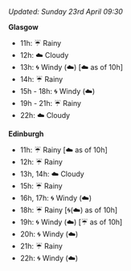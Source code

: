 *Updated: Sunday 23rd April 09:30*

**Glasgow**

* 11h: :umbrella: Rainy
* 12h: :cloud: Cloudy
* 13h: :cyclone: Windy (:cloud:) [:cloud: as of 10h]
* 14h: :umbrella: Rainy
* 15h - 18h: :cyclone: Windy (:cloud:)
* 19h - 21h: :umbrella: Rainy
* 22h: :cloud: Cloudy

**Edinburgh**

* 11h: :umbrella: Rainy [:cloud: as of 10h]
* 12h: :umbrella: Rainy
* 13h, 14h: :cloud: Cloudy
* 15h: :umbrella: Rainy
* 16h, 17h: :cyclone: Windy (:cloud:)
* 18h: :umbrella: Rainy [:cyclone:(:cloud:) as of 10h]
* 19h: :cyclone: Windy (:cloud:) [:umbrella: as of 10h]
* 20h: :cyclone: Windy (:cloud:)
* 21h: :umbrella: Rainy
* 22h: :cyclone: Windy (:cloud:)
